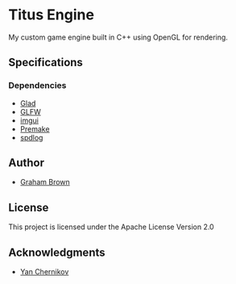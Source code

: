 # Titus Engine

My custom game engine built in C++ using OpenGL for rendering.

## Specifications

### Dependencies
* [Glad](https://glad.dav1d.de/)
* [GLFW](https://github.com/glfw/glfw)
* [imgui](https://github.com/ocornut/imgui)
* [Premake](https://github.com/premake/premake-core)
* [spdlog](https://github.com/gabime/spdlog)

## Author

* [Graham Brown](https://www.linkedin.com/in/gmbrown224/)

## License

This project is licensed under the Apache License Version 2.0

## Acknowledgments

* [Yan Chernikov](https://www.linkedin.com/in/yan-chernikov/?originalSubdomain=au)